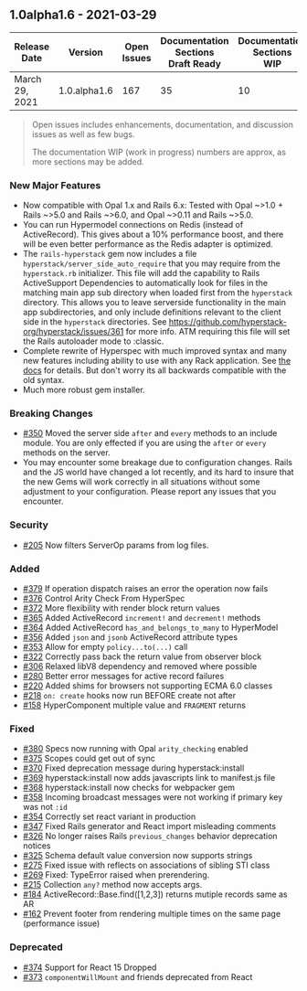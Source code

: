 ## 1.0alpha1.6 - 2021-03-29

| Release<br/>Date | Version | Open<br/>Issues | Documentation<br/>Sections<br/>Draft Ready | Documentation<br/>Sections<br/>WIP |
|--------------|---------|-------------|-------|------|
| March 29, 2021 | 1.0.alpha1.6 | 167 | 35 | 10 |

> Open issues includes enhancements, documentation, and discussion issues as well as few bugs.
>
> The documentation WIP (work in progress) numbers are approx, as more sections may be added.

### New Major Features
+ Now compatible with Opal 1.x and Rails 6.x:  Tested with Opal ~>1.0 + Rails ~>5.0 and Rails ~>6.0, and Opal ~>0.11 and Rails ~>5.0.
+ You can run Hypermodel connections on Redis (instead of ActiveRecord).  This gives about a 10% performance boost, and there will be even better
performance as the Redis adapter is optimized.
+ The `rails-hyperstack` gem now includes a file `hyperstack/server_side_auto_require` that you may require from the `hyperstack.rb` initializer.
This file will add the capability to Rails ActiveSupport Dependencies to automatically look for files in the matching main app sub directory when loaded first from the `hyperstack` directory.  This allows you to leave serverside functionality in the main app subdirectories, and only include definitions relevant to the client side in the `hyperstack` directories.  See https://github.com/hyperstack-org/hyperstack/issues/361 for more info.  ATM requiring this file will set the Rails autoloader mode to :classic.
+ Complete rewrite of Hyperspec with much improved syntax and many new features including ability to use with any Rack application.  See [the docs](https://docs.hyperstack.org/development-workflow/hyper-spec) for details.  But don't worry its all backwards compatible with the old syntax.
+ Much more robust gem installer.


### Breaking Changes
+ [#350](https://github.com/hyperstack-org/hyperstack/issues/350) Moved the server side `after` and `every` methods to an include module.  You are only effected if you are using the `after` or `every` methods on the server.
+ You may encounter some breakage due to configuration changes. Rails and the JS world have changed a lot recently, and its hard to insure that the new Gems will work correctly in all situations without some adjustment to your configuration.  Please report any issues that you encounter.

### Security
+ [#205](https://github.com/hyperstack-org/hyperstack/issues/205) Now filters ServerOp params from log files.

### Added
+ [#379](https://github.com/hyperstack-org/hyperstack/issues/379) If operation dispatch raises an error the operation now fails
+ [#376](https://github.com/hyperstack-org/hyperstack/issues/376) Control Arity Check From HyperSpec
+ [#372](https://github.com/hyperstack-org/hyperstack/issues/372) More flexibility with render block return values
+ [#365](https://github.com/hyperstack-org/hyperstack/issues/365) Added ActiveRecord `increment!` and `decrement!` methods
+ [#364](https://github.com/hyperstack-org/hyperstack/issues/364) Added ActiveRecord `has_and_belongs_to_many` to HyperModel
+ [#356](https://github.com/hyperstack-org/hyperstack/issues/356) Added `json` and `jsonb` ActiveRecord attribute types
+ [#353](https://github.com/hyperstack-org/hyperstack/issues/353) Allow for empty `policy...to(...)` call
+ [#322](https://github.com/hyperstack-org/hyperstack/issues/322) Correctly pass back the return value from observer block
+ [#306](https://github.com/hyperstack-org/hyperstack/issues/306) Relaxed libV8 dependency and removed where possible
+ [#280](https://github.com/hyperstack-org/hyperstack/issues/280) Better error messages for active record failures
+ [#220](https://github.com/hyperstack-org/hyperstack/issues/220) Added shims for browsers not supporting ECMA 6.0 classes
+ [#218](https://github.com/hyperstack-org/hyperstack/issues/218) `on: create` hooks now run BEFORE create not after
+ [#158](https://github.com/hyperstack-org/hyperstack/issues/158) HyperComponent multiple value and `FRAGMENT` returns


### Fixed
+ [#380](https://github.com/hyperstack-org/hyperstack/issues/380) Specs now running with Opal `arity_checking` enabled
+ [#375](https://github.com/hyperstack-org/hyperstack/issues/375) Scopes could get out of sync
+ [#370](https://github.com/hyperstack-org/hyperstack/issues/370) Fixed deprecation message during hyperstack:install
+ [#369](https://github.com/hyperstack-org/hyperstack/issues/369) hyperstack:install now adds javascripts link to manifest.js file
+ [#368](https://github.com/hyperstack-org/hyperstack/issues/368) hyperstack:install now checks for webpacker gem
+ [#358](https://github.com/hyperstack-org/hyperstack/issues/358) Incoming broadcast messages were not working if primary key was not `:id`
+ [#354](https://github.com/hyperstack-org/hyperstack/issues/354) Correctly set react variant in production
+ [#347](https://github.com/hyperstack-org/hyperstack/issues/347) Fixed Rails generator and React import misleading comments
+ [#326](https://github.com/hyperstack-org/hyperstack/issues/326) No longer raises Rails `previous_changes` behavior deprecation notices
+ [#325](https://github.com/hyperstack-org/hyperstack/issues/325) Schema default value conversion now supports strings
+ [#275](https://github.com/hyperstack-org/hyperstack/issues/275) Fixed issue with reflects on associations of sibling STI class
+ [#269](https://github.com/hyperstack-org/hyperstack/issues/269) Fixed: TypeError raised when prerendering.
+ [#215](https://github.com/hyperstack-org/hyperstack/issues/215) Collection `any?` method now accepts args.
+ [#184](https://github.com/hyperstack-org/hyperstack/issues/184) ActiveRecord::Base.find([1,2,3]) returns  mutiple records same as AR
+ [#162](https://github.com/hyperstack-org/hyperstack/issues/162) Prevent footer from rendering multiple times on the same page (performance issue)

### Deprecated
+ [#374](https://github.com/hyperstack-org/hyperstack/issues/374) Support for React 15 Dropped
+ [#373](https://github.com/hyperstack-org/hyperstack/issues/373) `componentWillMount` and friends deprecated from React
